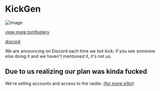 # KickGen

![image](https://user-images.githubusercontent.com/83934299/231329919-3955e93a-cde4-48e1-8159-ed7cdf9faaba.png)

[view more tomfoolery](https://github.com/The-Botting-Cartel/kickgen-public/blob/main/screenshots.md)

[discord](https://discord.gg/BUuMFpNX)

We are announcing on Discord each time we bot kick; if you see someone else doing it and we haven't mentioned it, it's not us.

## Due to us realizing our plan was kinda fucked
We're selling accounts and access to the raider. [(for more info)](https://discord.gg/BUuMFpNX))
